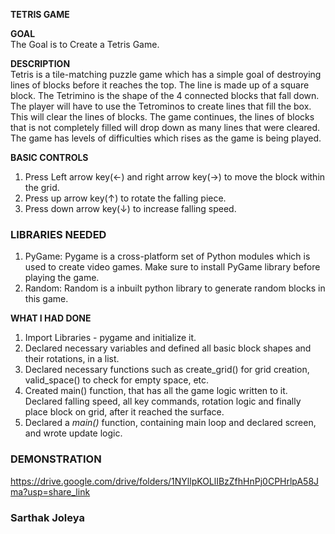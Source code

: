**TETRIS GAME**  

**GOAL**  
The Goal is to Create a Tetris Game.

**DESCRIPTION**  
Tetris is a tile-matching puzzle game which has a simple goal of destroying lines of blocks before it reaches the top. The line is made up of a square block. The Tetrimino is the shape of the 4 connected blocks that fall down. The player will have to use the Tetrominos to create lines that fill the box. This will clear the lines of blocks. The game continues, the lines of blocks that is not completely filled will drop down as many lines that were cleared. The game has levels of difficulties which rises as the game is being played.

**BASIC CONTROLS** 
1) Press Left arrow key(←) and right arrow key(→) to move the block within the grid.
2) Press up arrow key(↑) to rotate the falling piece.
3) Press down arrow key(↓) to increase falling speed.

### LIBRARIES NEEDED

1. PyGame: Pygame is a cross-platform set of Python modules which is used to create video games. Make sure to install PyGame library before playing the game.
2. Random: Random is a inbuilt python library to generate random blocks in this game.

**WHAT I HAD DONE**  
1) Import Libraries - pygame and initialize it. 
2) Declared necessary variables and defined all basic block shapes and their rotations, in a list.
3) Declared necessary functions such as create_grid() for grid creation, valid_space() to check for empty space, etc.
4) Created main() function, that has all the game logic written to it. Declared falling speed, all key commands, rotation logic and finally place block on grid, after it reached the surface.
5) Declared a _main()_ function, containing main loop and declared screen, and wrote update logic.

### DEMONSTRATION
https://drive.google.com/drive/folders/1NYllpKOLlIBzZfhHnPj0CPHrlpA58Jma?usp=share_link

### Sarthak Joleya ### 
